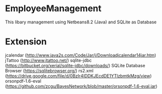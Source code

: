 # EmployeeManagement
This libary management using Netbeans8.2 (Java) and SQLite as Database

# Extension
jcalendar (http://www.java2s.com/Code/Jar/j/Downloadjcalendar14jar.htm)
jTattoo (http://www.jtattoo.net/)
sqlite-jdbc (https://bitbucket.org/xerial/sqlite-jdbc/downloads/)
SQLite Database Browser (https://sqlitebrowser.org/)
rs2.xml (https://drive.google.com/file/d/0BzIr4IDDKJEcdDE1YTlzbmtkMzg/view)
orsonpdf-1.6-eval (https://github.com/zcgu/BayesNetwork/blob/master/orsonpdf-1.6-eval.jar)
